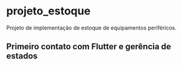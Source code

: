 # projeto_estoque

Projeto de implementação de estoque de equipamentos periféricos.

## Primeiro contato com Flutter e gerência de estados


